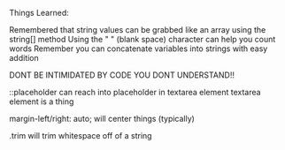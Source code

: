 Things Learned:

Remembered that string values can be grabbed like an array using the string[] method
Using the " " (blank space) character can help you count words
Remember you can concatenate variables into strings with easy addition

DONT BE INTIMIDATED BY CODE YOU DONT UNDERSTAND!!

::placeholder can reach into placeholder in textarea element
textarea element is a thing

margin-left/right: auto; will center things (typically)

.trim will trim whitespace off of a string
